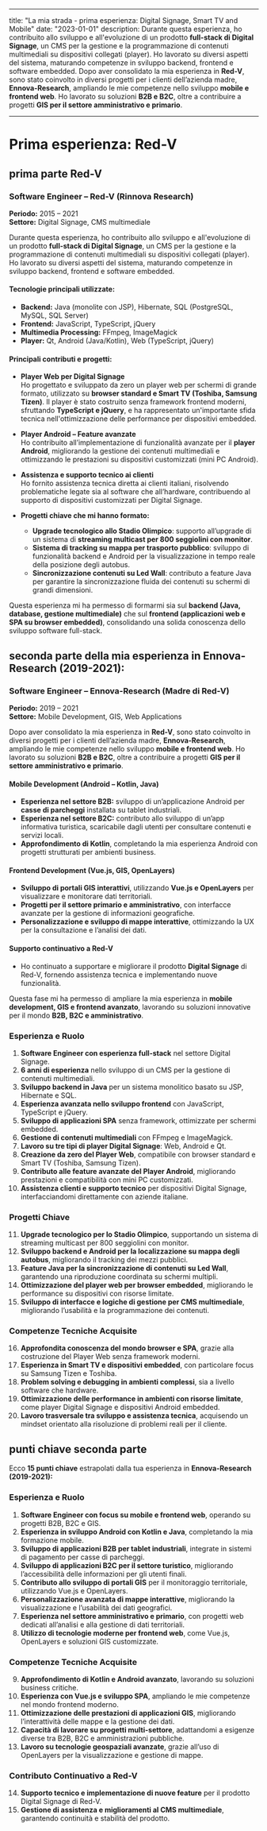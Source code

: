 
---
title: "La mia strada - prima esperienza: Digital Signage, Smart TV and Mobile"
date: "2023-01-01"
description: Durante questa esperienza, ho contribuito allo sviluppo e all'evoluzione di un prodotto **full-stack di Digital Signage**, un CMS per la gestione e la programmazione di contenuti multimediali su dispositivi collegati (player). Ho lavorato su diversi aspetti del sistema, maturando competenze in sviluppo backend, frontend e software embedded. Dopo aver consolidato la mia esperienza in **Red-V**, sono stato coinvolto in diversi progetti per i clienti dell’azienda madre, **Ennova-Research**, ampliando le mie competenze nello sviluppo **mobile e frontend web**. Ho lavorato su soluzioni **B2B e B2C**, oltre a contribuire a progetti **GIS per il settore amministrativo e primario**. 

---
# Prima esperienza: **Red-V**

## prima parte Red-V

### **Software Engineer – Red-V (Rinnova Research)**  
**Periodo:** 2015 – 2021  
**Settore:** Digital Signage, CMS multimediale  

Durante questa esperienza, ho contribuito allo sviluppo e all'evoluzione di un prodotto **full-stack di Digital Signage**, un CMS per la gestione e la programmazione di contenuti multimediali su dispositivi collegati (player). Ho lavorato su diversi aspetti del sistema, maturando competenze in sviluppo backend, frontend e software embedded.  

#### **Tecnologie principali utilizzate:**  
- **Backend:** Java (monolite con JSP), Hibernate, SQL (PostgreSQL, MySQL, SQL Server)  
- **Frontend:** JavaScript, TypeScript, jQuery  
- **Multimedia Processing:** FFmpeg, ImageMagick  
- **Player:** Qt, Android (Java/Kotlin), Web (TypeScript, jQuery)  

#### **Principali contributi e progetti:**

- **Player Web per Digital Signage**  
  Ho progettato e sviluppato da zero un player web per schermi di grande formato, utilizzato su **browser standard e Smart TV (Toshiba, Samsung Tizen)**. Il player è stato costruito senza framework frontend moderni, sfruttando **TypeScript e jQuery**, e ha rappresentato un'importante sfida tecnica nell'ottimizzazione delle performance per dispositivi embedded.  

- **Player Android – Feature avanzate**  
  Ho contribuito all’implementazione di funzionalità avanzate per il **player Android**, migliorando la gestione dei contenuti multimediali e ottimizzando le prestazioni su dispositivi customizzati (mini PC Android).  

- **Assistenza e supporto tecnico ai clienti**  
  Ho fornito assistenza tecnica diretta ai clienti italiani, risolvendo problematiche legate sia al software che all’hardware, contribuendo al supporto di dispositivi customizzati per Digital Signage.  

- **Progetti chiave che mi hanno formato:**  
  - **Upgrade tecnologico allo Stadio Olimpico**: supporto all’upgrade di un sistema di **streaming multicast per 800 seggiolini con monitor**.  
  - **Sistema di tracking su mappa per trasporto pubblico**: sviluppo di funzionalità backend e Android per la visualizzazione in tempo reale della posizione degli autobus.  
  - **Sincronizzazione contenuti su Led Wall**: contributo a feature Java per garantire la sincronizzazione fluida dei contenuti su schermi di grandi dimensioni.  

Questa esperienza mi ha permesso di formarmi sia sul **backend (Java, database, gestione multimediale)** che sul **frontend (applicazioni web e SPA su browser embedded)**, consolidando una solida conoscenza dello sviluppo software full-stack.  


## **seconda parte della mia esperienza in Ennova-Research (2019-2021):**  

### **Software Engineer – Ennova-Research (Madre di Red-V)**  
**Periodo:** 2019 – 2021  
**Settore:** Mobile Development, GIS, Web Applications  

Dopo aver consolidato la mia esperienza in **Red-V**, sono stato coinvolto in diversi progetti per i clienti dell’azienda madre, **Ennova-Research**, ampliando le mie competenze nello sviluppo **mobile e frontend web**. Ho lavorato su soluzioni **B2B e B2C**, oltre a contribuire a progetti **GIS per il settore amministrativo e primario**.  

#### **Mobile Development (Android – Kotlin, Java)**  
- **Esperienza nel settore B2B:** sviluppo di un’applicazione Android per **casse di parcheggi** installata su tablet industriali.  
- **Esperienza nel settore B2C:** contributo allo sviluppo di un’app informativa turistica, scaricabile dagli utenti per consultare contenuti e servizi locali.  
- **Approfondimento di Kotlin**, completando la mia esperienza Android con progetti strutturati per ambienti business.  

#### **Frontend Development (Vue.js, GIS, OpenLayers)**  
- **Sviluppo di portali GIS interattivi**, utilizzando **Vue.js e OpenLayers** per visualizzare e monitorare dati territoriali.  
- **Progetti per il settore primario e amministrativo**, con interfacce avanzate per la gestione di informazioni geografiche.  
- **Personalizzazione e sviluppo di mappe interattive**, ottimizzando la UX per la consultazione e l’analisi dei dati.  

#### **Supporto continuativo a Red-V**  
- Ho continuato a supportare e migliorare il prodotto **Digital Signage** di Red-V, fornendo assistenza tecnica e implementando nuove funzionalità.  

Questa fase mi ha permesso di ampliare la mia esperienza in **mobile development, GIS e frontend avanzato**, lavorando su soluzioni innovative per il mondo **B2B, B2C e amministrativo**.  




### **Esperienza e Ruolo**  
1. **Software Engineer con esperienza full-stack** nel settore Digital Signage.  
2. **6 anni di esperienza** nello sviluppo di un CMS per la gestione di contenuti multimediali.  
3. **Sviluppo backend in Java** per un sistema monolitico basato su JSP, Hibernate e SQL.  
4. **Esperienza avanzata nello sviluppo frontend** con JavaScript, TypeScript e jQuery.  
5. **Sviluppo di applicazioni SPA** senza framework, ottimizzate per schermi embedded.  
6. **Gestione di contenuti multimediali** con FFmpeg e ImageMagick.  
7. **Lavoro su tre tipi di player Digital Signage**: Web, Android e Qt.  
8. **Creazione da zero del Player Web**, compatibile con browser standard e Smart TV (Toshiba, Samsung Tizen).  
9. **Contributo alle feature avanzate del Player Android**, migliorando prestazioni e compatibilità con mini PC customizzati.  
10. **Assistenza clienti e supporto tecnico** per dispositivi Digital Signage, interfacciandomi direttamente con aziende italiane.  

### **Progetti Chiave**  
11. **Upgrade tecnologico per lo Stadio Olimpico**, supportando un sistema di streaming multicast per 800 seggiolini con monitor.  
12. **Sviluppo backend e Android per la localizzazione su mappa degli autobus**, migliorando il tracking dei mezzi pubblici.  
13. **Feature Java per la sincronizzazione di contenuti su Led Wall**, garantendo una riproduzione coordinata su schermi multipli.  
14. **Ottimizzazione del player web per browser embedded**, migliorando le performance su dispositivi con risorse limitate.  
15. **Sviluppo di interfacce e logiche di gestione per CMS multimediale**, migliorando l’usabilità e la programmazione dei contenuti.  

### **Competenze Tecniche Acquisite**  
16. **Approfondita conoscenza del mondo browser e SPA**, grazie alla costruzione del Player Web senza framework moderni.  
17. **Esperienza in Smart TV e dispositivi embedded**, con particolare focus su Samsung Tizen e Toshiba.  
18. **Problem solving e debugging in ambienti complessi**, sia a livello software che hardware.  
19. **Ottimizzazione delle performance in ambienti con risorse limitate**, come player Digital Signage e dispositivi Android embedded.  
20. **Lavoro trasversale tra sviluppo e assistenza tecnica**, acquisendo un mindset orientato alla risoluzione di problemi reali per il cliente.  


## punti chiave seconda parte

Ecco **15 punti chiave** estrapolati dalla tua esperienza in **Ennova-Research (2019-2021):**  

### **Esperienza e Ruolo**  
1. **Software Engineer con focus su mobile e frontend web**, operando su progetti B2B, B2C e GIS.  
2. **Esperienza in sviluppo Android con Kotlin e Java**, completando la mia formazione mobile.  
3. **Sviluppo di applicazioni B2B per tablet industriali**, integrate in sistemi di pagamento per casse di parcheggi.  
4. **Sviluppo di applicazioni B2C per il settore turistico**, migliorando l’accessibilità delle informazioni per gli utenti finali.  
5. **Contributo allo sviluppo di portali GIS** per il monitoraggio territoriale, utilizzando Vue.js e OpenLayers.  
6. **Personalizzazione avanzata di mappe interattive**, migliorando la visualizzazione e l’usabilità dei dati geografici.  
7. **Esperienza nel settore amministrativo e primario**, con progetti web dedicati all’analisi e alla gestione di dati territoriali.  
8. **Utilizzo di tecnologie moderne per frontend web**, come Vue.js, OpenLayers e soluzioni GIS customizzate.  

### **Competenze Tecniche Acquisite**  
9. **Approfondimento di Kotlin e Android avanzato**, lavorando su soluzioni business critiche.  
10. **Esperienza con Vue.js e sviluppo SPA**, ampliando le mie competenze nel mondo frontend moderno.  
11. **Ottimizzazione delle prestazioni di applicazioni GIS**, migliorando l’interattività delle mappe e la gestione dei dati.  
12. **Capacità di lavorare su progetti multi-settore**, adattandomi a esigenze diverse tra B2B, B2C e amministrazioni pubbliche.  
13. **Lavoro su tecnologie geospaziali avanzate**, grazie all’uso di OpenLayers per la visualizzazione e gestione di mappe.  

### **Contributo Continuativo a Red-V**  
14. **Supporto tecnico e implementazione di nuove feature** per il prodotto Digital Signage di Red-V.  
15. **Gestione di assistenza e miglioramenti al CMS multimediale**, garantendo continuità e stabilità del prodotto.  

